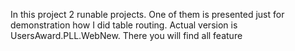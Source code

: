 In this project 2 runable projects. One of them is presented  just for demonstration how I did table routing.
Actual version is UsersAward.PLL.WebNew. There you will find all feature
